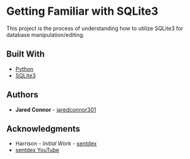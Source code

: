 # Getting Familiar with SQLite3

This project is the process of understanding how to utilize SQLite3 for database manipulation/editing.

## Built With

* [Python](https://docs.python.org/3/)
* [SQLite3](https://docs.python.org/2/library/sqlite3.html#module-sqlite3)
## Authors

* **Jared Connor** - [jaredconnor301](https://github.com/jaredconnor301)

## Acknowledgments

* Harrison - *Initial Work* - [sentdex](https://github.com/Sentdex)
* [sentdex YouTube](YouTube.com/Sentdex)
